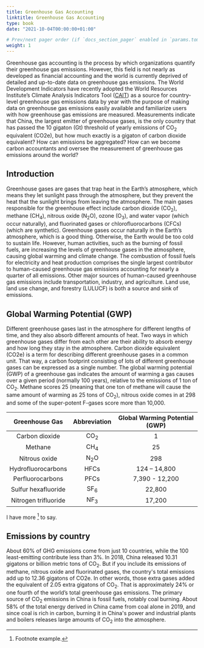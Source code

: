 ```yaml
---
title: Greenhouse Gas Accounting
linktitle: Greenhouse Gas Accounting
type: book
date: "2021-10-04T00:00:00+01:00"

# Prev/next pager order (if `docs_section_pager` enabled in `params.toml`)
weight: 1
---
```


Greenhouse gas accounting is the process by which organizations quantify their greenhouse gas emissions. However, this field is not nearly as developed as financial accounting and the world is currently deprived of detailed and up-to-date data on greenhouse gas emissions. The World Development Indicators have recently adopted the World Resources Institute’s Climate Analysis Indicators Tool ([CAIT](https://www.climatewatchdata.org/ghg-emissions)) as a source for country-level greenhouse gas emissions data by year with the purpose of making data on greenhouse gas emissions easily available and familiarize users with how greenhouse gas emissions are measured. Measurements indicate that China, the largest emitter of greenhouse gases, is the only country that has passed the 10 gigaton (Gt) threshold of yearly emissions of CO<sub>2</sub> equivalent (CO2e), but how much exactly is a gigaton of carbon dioxide equivalent? How can emissions be aggregated? How can we become carbon accountants and oversee the measurement of greenhouse gas emissions around the world?

<div class="flourish-embed flourish-hierarchy" data-src="visualisation/7431831"><script src="https://public.flourish.studio/resources/embed.js"></script></div>

## Introduction

Greenhouse gases are gases that trap heat in the Earth’s atmosphere, which means they let sunlight pass through the atmosphere, but they prevent the heat that the sunlight brings from leaving the atmosphere. The main gases responsible for the greenhouse effect include carbon dioxide (CO<sub>2</sub>), methane (CH<sub>4</sub>), nitrous oxide (N<sub>2</sub>O), ozone (O<sub>3</sub>), and water vapor (which occur naturally), and fluorinated gases or chlorofluorocarbons (CFCs) (which are synthetic). Greenhouse gases occur naturally in the Earth’s atmosphere, which is a good thing. Otherwise, the Earth would be too cold to sustain life. However, human activities, such as the burning of fossil fuels, are increasing the levels of greenhouse gases in the atmosphere, causing global warming and climate change. The combustion of fossil fuels for electricity and heat production comprises the single largest contributor to human-caused greenhouse gas emissions accounting for nearly a quarter of all emissions. Other major sources of human-caused greenhouse gas emissions include transportation, industry, and agriculture. Land use, land use change, and forestry (LULUCF) is both a source and sink of emissions.

<div class="flourish-embed" data-src="story/999382"><script src="https://public.flourish.studio/resources/embed.js"></script></div>

## Global Warming Potential (GWP)

Different greenhouse gases last in the atmosphere for different lengths of time, and they also absorb different amounts of heat. Two ways in which greenhouse gases differ from each other are their ability to absorb energy and how long they stay in the atmosphere. Carbon dioxide equivalent (CO2e) is a term for describing different greenhouse gases in a common unit. That way, a carbon footprint consisting of lots of different greenhouse gases can be expressed as a single number. The global warming potential (GWP) of a greenhouse gas indicates the amount of warming a gas causes over a given period (normally 100 years), relative to the emissions of 1 ton of CO<sub>2</sub>. Methane scores 25 (meaning that one ton of methane will cause the same amount of warming as 25 tons of CO<sub>2</sub>), nitrous oxide comes in at 298 and some of the super-potent F-gases score more than 10,000.  

|    Greenhouse Gas    	| Abbreviation 	| Global Warming Potential (GWP) 	|
|:--------------------:	|:------------:	|:------------------------------:	|
|    Carbon dioxide    	|      CO<sub>2</sub>     	|                1               	|
|        Methane       	|      CH<sub>4</sub>     	|               25               	|
|     Nitrous oxide    	|     N<sub>2</sub>O     	|               298              	|
|  Hydrofluorocarbons  	|     HFCs     	|          124 – 14,800          	|
|   Perfluorocarbons   	|     PFCs     	|         7,390 - 12,200         	|
|  Sulfur hexafluoride 	|     SF<sub>6</sub>     	|             22,800             	|
| Nitrogen trifluoride 	|      NF<sub>3</sub>     	|             17,200             	|

I have more [^1] to say.

[^1]: Footnote example.

## Emissions by country

About 60&#37; of GHG emissions come from just 10 countries, while the 100 least-emitting contribute less than 3%. In 2018, China released 10.31 gigatons or billion metric tons of CO<sub>2</sub>. But if you include its emissions of methane, nitrous oxide and fluorinated gases, the country's total emissions add up to 12.36 gigatons of CO2e. In other words, those extra gases added the equivalent of 2.05 extra gigatons of CO<sub>2</sub>. That is approximately 24% or one fourth of the world’s total greenhouse gas emissions. The primary source of CO<sub>2</sub> emissions in China is fossil fuels, notably coal burning. About 58% of the total energy derived in China came from coal alone in 2019, and since coal is rich in carbon, burning it in China's power and industrial plants and boilers releases large amounts of CO<sub>2</sub> into the atmosphere.

<div class="flourish-embed" data-src="story/998814"><script src="https://public.flourish.studio/resources/embed.js"></script></div>